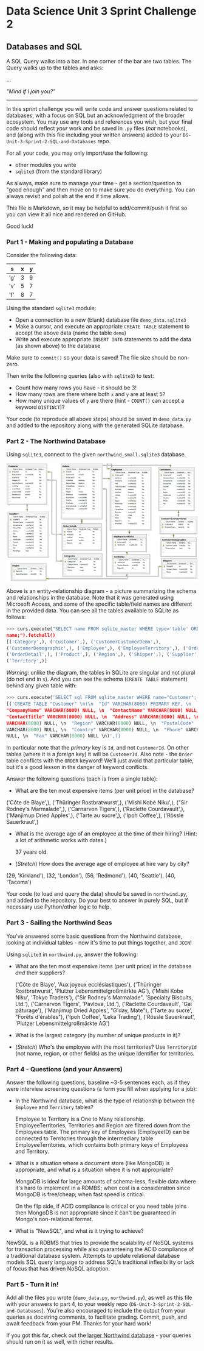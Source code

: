 # Data Science Unit 3 Sprint Challenge 2

## Databases and SQL

A SQL Query walks into a bar. In one corner of the bar are two tables. The Query
walks up to the tables and asks:

...

*"Mind if I join you?"*

---

In this sprint challenge you will write code and answer questions related to
databases, with a focus on SQL but an acknowledgment of the broader ecosystem.
You may use any tools and references you wish, but your final code should
reflect *your* work and be saved in `.py` files (*not* notebooks), and (along
with this file including your written answers) added to your
`DS-Unit-3-Sprint-2-SQL-and-Databases` repo.

For all your code, you may only import/use the following:
- other modules you write
- `sqlite3` (from the standard library)

As always, make sure to manage your time - get a section/question to "good
enough" and then move on to make sure you do everything. You can always revisit
and polish at the end if time allows.

This file is Markdown, so it may be helpful to add/commit/push it first so you
can view it all nice and rendered on GitHub.

Good luck!

### Part 1 - Making and populating a Database

Consider the following data:

| s   | x | y |
|-----|---|---|
| 'g' | 3 | 9 |
| 'v' | 5 | 7 |
| 'f' | 8 | 7 |

Using the standard `sqlite3` module:

- Open a connection to a new (blank) database file `demo_data.sqlite3`
- Make a cursor, and execute an appropriate `CREATE TABLE` statement to accept
  the above data (name the table `demo`)
- Write and execute appropriate `INSERT INTO` statements to add the data (as
  shown above) to the database

Make sure to `commit()` so your data is saved! The file size should be non-zero.

Then write the following queries (also with `sqlite3`) to test:

- Count how many rows you have - it should be 3!
- How many rows are there where both `x` and `y` are at least 5?
- How many unique values of `y` are there (hint - `COUNT()` can accept a keyword
  `DISTINCT`)?

Your code (to reproduce all above steps) should be saved in `demo_data.py` and
added to the repository along with the generated SQLite database.

### Part 2 - The Northwind Database

Using `sqlite3`, connect to the given `northwind_small.sqlite3` database.

![Northwind Entity-Relationship Diagram](./northwind_erd.png)

Above is an entity-relationship diagram - a picture summarizing the schema and
relationships in the database. Note that it was generated using Microsoft
Access, and some of the specific table/field names are different in the provided
data. You can see all the tables available to SQLite as follows:

```python
>>> curs.execute("SELECT name FROM sqlite_master WHERE type='table' ORDER BY
name;").fetchall()
[('Category',), ('Customer',), ('CustomerCustomerDemo',),
('CustomerDemographic',), ('Employee',), ('EmployeeTerritory',), ('Order',),
('OrderDetail',), ('Product',), ('Region',), ('Shipper',), ('Supplier',),
('Territory',)]
```

*Warning*: unlike the diagram, the tables in SQLite are singular and not plural
(do not end in `s`). And you can see the schema (`CREATE TABLE` statement)
behind any given table with:
```python
>>> curs.execute('SELECT sql FROM sqlite_master WHERE name="Customer";').fetchall()
[('CREATE TABLE "Customer" \n(\n  "Id" VARCHAR(8000) PRIMARY KEY, \n
"CompanyName" VARCHAR(8000) NULL, \n  "ContactName" VARCHAR(8000) NULL, \n
"ContactTitle" VARCHAR(8000) NULL, \n  "Address" VARCHAR(8000) NULL, \n  "City"
VARCHAR(8000) NULL, \n  "Region" VARCHAR(8000) NULL, \n  "PostalCode"
VARCHAR(8000) NULL, \n  "Country" VARCHAR(8000) NULL, \n  "Phone" VARCHAR(8000)
NULL, \n  "Fax" VARCHAR(8000) NULL \n)',)]
```

In particular note that the *primary* key is `Id`, and not `CustomerId`. On
other tables (where it is a *foreign* key) it will be `CustomerId`. Also note -
the `Order` table conflicts with the `ORDER` keyword! We'll just avoid that
particular table, but it's a good lesson in the danger of keyword conflicts.

Answer the following questions (each is from a single table):

- What are the ten most expensive items (per unit price) in the database?

('Côte de Blaye',), ('Thüringer Rostbratwurst',), ('Mishi Kobe Niku',), ("Sir Rodney's Marmalade",), ('Carnarvon Tigers',), ('Raclette Courdavault',), ('Manjimup Dried Apples',), ('Tarte au sucre',), ('Ipoh Coffee',), ('Rössle Sauerkraut',)

- What is the average age of an employee at the time of their hiring? (Hint: a
  lot of arithmetic works with dates.)
  
  37 years old.
  
- (*Stretch*) How does the average age of employee at hire vary by city?

(29, 'Kirkland'), (32, 'London'), (56, 'Redmond'), (40, 'Seattle'), (40, 'Tacoma')

Your code (to load and query the data) should be saved in `northwind.py`, and
added to the repository. Do your best to answer in purely SQL, but if necessary
use Python/other logic to help.

### Part 3 - Sailing the Northwind Seas

You've answered some basic questions from the Northwind database, looking at
individual tables - now it's time to put things together, and `JOIN`!

Using `sqlite3` in `northwind.py`, answer the following:

- What are the ten most expensive items (per unit price) in the database *and*
  their suppliers?
  
  ('Côte de Blaye', 'Aux joyeux ecclésiastiques'), ('Thüringer Rostbratwurst', 'Plutzer Lebensmittelgroßmärkte AG'), ('Mishi Kobe Niku', 'Tokyo Traders'), ("Sir Rodney's Marmalade", 'Specialty Biscuits, Ltd.'), ('Carnarvon Tigers', 'Pavlova, Ltd.'), ('Raclette Courdavault', 'Gai pâturage'), ('Manjimup Dried Apples', "G'day, Mate"), ('Tarte au sucre', "Forêts d'érables"), ('Ipoh Coffee', 'Leka Trading'), ('Rössle Sauerkraut', 'Plutzer Lebensmittelgroßmärkte AG')
  
- What is the largest category (by number of unique products in it)?
- (*Stretch*) Who's the employee with the most territories? Use `TerritoryId`
  (not name, region, or other fields) as the unique identifier for territories.

### Part 4 - Questions (and your Answers)

Answer the following questions, baseline ~3-5 sentences each, as if they were
interview screening questions (a form you fill when applying for a job):

- In the Northwind database, what is the type of relationship between the
  `Employee` and `Territory` tables?
  
  Employee to Territory is a One to Many relationship. EmployeeTerritories, Territories and Region are filtered down from the Employees table. The primary key of Employees (EmployeeID) can be connected to Territories through the intermediary table EmployeeTerritories, which contains both primary keys of Employees and Territory.
  
- What is a situation where a document store (like MongoDB) is appropriate, and
  what is a situation where it is not appropriate?
  
  MongoDB is ideal for large amounts of schema-less, flexible data where it's hard to implement in a RDMBS; when cost is a consideration since MongoDB is free/cheap; when fast speed is critical.
  
  On the flip side, if ACID compliance is critical or you need table joins then MongoDB is not appropriate since it can't be guaranteed in Mongo's non-relational format. 
  
- What is "NewSQL", and what is it trying to achieve?

NewSQL is a RDBMS that tries to provide the scalability of NoSQL systems for transaction processing while also guaranteeing the ACID compliance of a traditional database system. Attempts to update relational database models SQL query language to address SQL's traditional inflexibility or lack of focus that has driven NoSQL adoption. 

### Part 5 - Turn it in!
Add all the files you wrote (`demo_data.py`, `northwind.py`), as well as this
file with your answers to part 4, to your weekly repo
(`DS-Unit-3-Sprint-2-SQL-and-Databases`). You're also encouraged to include the
output from your queries as docstring comments, to facilitate grading. Commit,
push, and await feedback from your PM. Thanks for your hard work!

If you got this far, check out the [larger Northwind
database](https://github.com/jpwhite3/northwind-SQLite3/blob/master/Northwind_large.sqlite.zip) -
your queries should run on it as well, with richer results.
